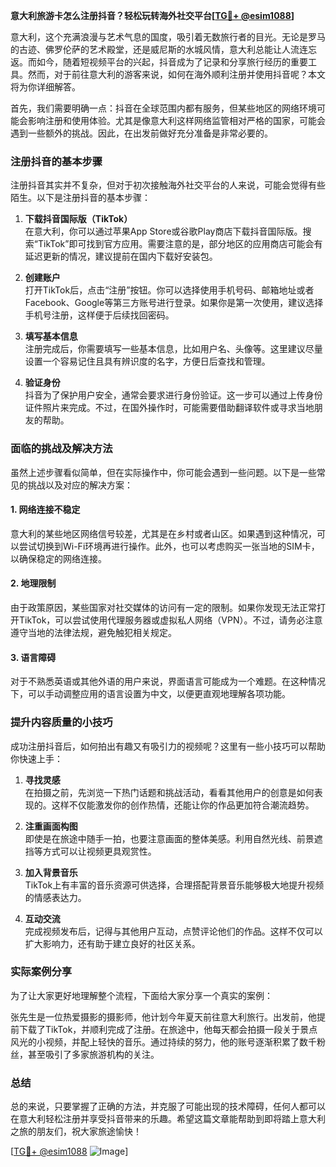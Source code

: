 **意大利旅游卡怎么注册抖音？轻松玩转海外社交平台[[TG💪+ @esim1088](https://t.me/s/esim1088)]**

意大利，这个充满浪漫与艺术气息的国度，吸引着无数旅行者的目光。无论是罗马的古迹、佛罗伦萨的艺术殿堂，还是威尼斯的水城风情，意大利总能让人流连忘返。而如今，随着短视频平台的兴起，抖音成为了记录和分享旅行经历的重要工具。然而，对于前往意大利的游客来说，如何在海外顺利注册并使用抖音呢？本文将为你详细解答。

首先，我们需要明确一点：抖音在全球范围内都有服务，但某些地区的网络环境可能会影响注册和使用体验。尤其是像意大利这样网络监管相对严格的国家，可能会遇到一些额外的挑战。因此，在出发前做好充分准备是非常必要的。

### 注册抖音的基本步骤

注册抖音其实并不复杂，但对于初次接触海外社交平台的人来说，可能会觉得有些陌生。以下是注册抖音的基本步骤：

1. **下载抖音国际版（TikTok）**  
   在意大利，你可以通过苹果App Store或谷歌Play商店下载抖音国际版。搜索“TikTok”即可找到官方应用。需要注意的是，部分地区的应用商店可能会有延迟更新的情况，建议提前在国内下载好安装包。

2. **创建账户**  
   打开TikTok后，点击“注册”按钮。你可以选择使用手机号码、邮箱地址或者Facebook、Google等第三方账号进行登录。如果你是第一次使用，建议选择手机号注册，这样便于后续找回密码。

3. **填写基本信息**  
   注册完成后，你需要填写一些基本信息，比如用户名、头像等。这里建议尽量设置一个容易记住且具有辨识度的名字，方便日后查找和管理。

4. **验证身份**  
   抖音为了保护用户安全，通常会要求进行身份验证。这一步可以通过上传身份证件照片来完成。不过，在国外操作时，可能需要借助翻译软件或寻求当地朋友的帮助。

### 面临的挑战及解决方法

虽然上述步骤看似简单，但在实际操作中，你可能会遇到一些问题。以下是一些常见的挑战以及对应的解决方案：

#### 1. 网络连接不稳定  
意大利的某些地区网络信号较差，尤其是在乡村或者山区。如果遇到这种情况，可以尝试切换到Wi-Fi环境再进行操作。此外，也可以考虑购买一张当地的SIM卡，以确保稳定的网络连接。

#### 2. 地理限制  
由于政策原因，某些国家对社交媒体的访问有一定的限制。如果你发现无法正常打开TikTok，可以尝试使用代理服务器或虚拟私人网络（VPN）。不过，请务必注意遵守当地的法律法规，避免触犯相关规定。

#### 3. 语言障碍  
对于不熟悉英语或其他外语的用户来说，界面语言可能成为一个难题。在这种情况下，可以手动调整应用的语言设置为中文，以便更直观地理解各项功能。

### 提升内容质量的小技巧

成功注册抖音后，如何拍出有趣又有吸引力的视频呢？这里有一些小技巧可以帮助你快速上手：

1. **寻找灵感**  
   在拍摄之前，先浏览一下热门话题和挑战活动，看看其他用户的创意是如何表现的。这样不仅能激发你的创作热情，还能让你的作品更加符合潮流趋势。

2. **注重画面构图**  
   即使是在旅途中随手一拍，也要注意画面的整体美感。利用自然光线、前景遮挡等方式可以让视频更具观赏性。

3. **加入背景音乐**  
   TikTok上有丰富的音乐资源可供选择，合理搭配背景音乐能够极大地提升视频的情感表达力。

4. **互动交流**  
   完成视频发布后，记得与其他用户互动，点赞评论他们的作品。这样不仅可以扩大影响力，还有助于建立良好的社区关系。

### 实际案例分享

为了让大家更好地理解整个流程，下面给大家分享一个真实的案例：

张先生是一位热爱摄影的摄影师，他计划今年夏天前往意大利旅行。出发前，他提前下载了TikTok，并顺利完成了注册。在旅途中，他每天都会拍摄一段关于景点风光的小视频，并配上轻快的音乐。通过持续的努力，他的账号逐渐积累了数千粉丝，甚至吸引了多家旅游机构的关注。

### 总结

总的来说，只要掌握了正确的方法，并克服了可能出现的技术障碍，任何人都可以在意大利轻松注册并享受抖音带来的乐趣。希望这篇文章能帮助到即将踏上意大利之旅的朋友们，祝大家旅途愉快！

[[TG💪+ @esim1088](https://t.me/s/esim1088) ![Image](https://i.postimg.cc/4NQfJmqS/Snipaste-2025-05-13-00-14-12.png)]
